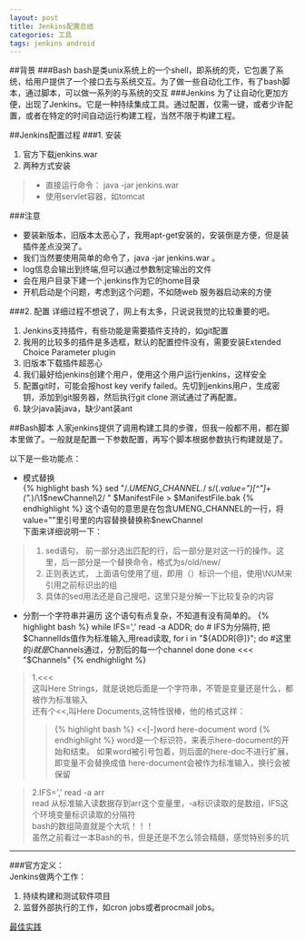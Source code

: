 ```yaml
---
layout: post
title: Jenkins配置总结
categories: 工具 
tags: jenkins android
---
```


##背景
###Bash
bash是类unix系统上的一个shell，即系统的壳，它包裹了系统，给用户提供了一个接口去与系统交互。为了做一些自动化工作，有了bash脚本，通过脚本，可以做一系列的与系统的交互
###Jenkins
为了让自动化更加方便，出现了Jenkins。它是一种持续集成工具。通过配置，仅需一键，或者少许配置，或者在特定的时间自动运行构建工程，当然不限于构建工程。  

##Jenkins配置过程
###1. 安装

1. 官方下载jenkins.war
2. 两种方式安装

>  * 直接运行命令：
java -jar jenkins.war
>  * 使用servlet容器，如tomcat

###注意
* 要装新版本，旧版本太恶心了，我用apt-get安装的，安装倒是方便，但是装插件差点没哭了。
* 我们当然要使用简单的命令了，java -jar jenkins.war 。
* log信息会输出到终端,但可以通过参数制定输出的文件
* 会在用户目录下建一个.jenkins作为它的home目录
* 开机启动是个问题，考虑到这个问题，不如随web 服务器启动来的方便  


###2. 配置
详细过程不想说了，网上有太多，只说说我觉的比较重要的吧。  

1. Jenkins支持插件，有些功能是需要插件支持的，如git配置
2. 我用的比较多的插件是多选框，默认的配置控件没有，需要安装Extended Choice Parameter plugin
3. 旧版本下载插件超恶心
4. 我们最好给jenkins创建个用户，使用这个用户运行jenkins，这样安全
5. 配置git时，可能会报host key verify failed。先切到jenkins用户，生成密钥，添加到git服务器，然后执行git clone 测试通过了再配置。
6. 缺少java装java，缺少ant装ant

##Bash脚本
人家jenkins提供了调用构建工具的步骤，但我一般都不用，都在脚本里做了。一般就是配置一下参数配置，再写个脚本根据参数执行构建就是了。

以下是一些功能点：
  
* 模式替换  
{% highlight bash %}
sed  "/.*UMENG_CHANNEL.*/ s/\(.*value=\"\)[^\"]\+\(\".*\)/\1$newChannel\2/ " $ManifestFile > $ManifestFile.bak  
{% endhighlight %}
这个语句的意思是在包含UMENG_CHANNEL的一行，将value=""里引号里的内容替换替换称$newChannel  
下面来详细说明一下：  
> 1. sed语句， 前一部分选出匹配的行，后一部分是对这一行的操作。这里，后一部分是一个替换命令，格式为s/old/new/
> 2. 正则表达式，  上面语句使用了组，即用（）标识一个组，使用\NUM来引用之前标识出的组  
> 3. 具体的sed用法还是自己搜吧，这里只是分解一下比较复杂的内容  


* 分割一个字符串并遍历 这个语句有点复杂，不知道有没有简单的。
{% highlight bash %}
while IFS=',' read -a ADDR; do  # IFS为分隔符, 把$ChannelIds值作为标准输入,用read读取,  
    for i in "${ADDR[@]}"; do
        #这里的$i就是$Channels通过，分割后的每一个channel
    done
done <<< "$Channels"
{% endhighlight %}
> 1.<<<  
这叫Here Strings，就是说她后面是一个字符串，不管是变量还是什么，都被作为标准输入  
还有个<<,叫Here Documents,这特性很棒，他的格式这样：
> > {% highlight bash %}
<<[-]word
    here-document
word
{% endhighlight %}
> > word是一个标识符，来表示here-document的开始和结束。  如果word被引号包着，则后面的here-doc不进行扩展，即变量不会替换成值
here-document会被作为标准输入，换行会被保留  
  
> 2.IFS=',' read -a arr  
read 从标准输入读数据存到arr这个变量里，-a标识读取的是数组，IFS这个环境变量标识读取的分隔符   
bash的数组简直就是个大坑！！！  
虽然之前看过一本Bash的书，但是还是不怎么领会精髓，感觉特别多的坑  

---
###官方定义：  
Jenkins做两个工作：  

1. 持续构建和测试软件项目
2. 监督外部执行的工作，如cron jobs或者procmail jobs。

[最佳实践](https://wiki.jenkins-ci.org/display/JENKINS/Jenkins+Best+Practices)
